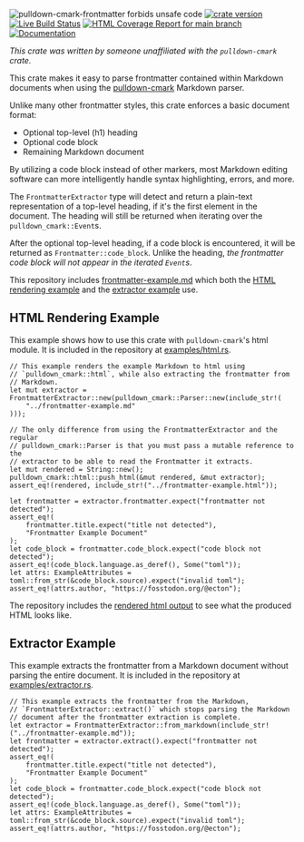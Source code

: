 
![pulldown-cmark-frontmatter forbids unsafe code](https://img.shields.io/badge/unsafe-forbid-success)
[![crate version](https://img.shields.io/crates/v/pulldown-cmark-frontmatter.svg)](https://crates.io/crates/pulldown-cmark-frontmatter)
[![Live Build Status](https://img.shields.io/github/actions/workflow/status/khonsulabs/pulldown-cmark-frontmatter/rust.yml?branch=main)](https://github.com/khonsulabs/pulldown-cmark-frontmatter/actions?query=workflow:Tests)
[![HTML Coverage Report for `main` branch](https://khonsulabs.github.io/pulldown-cmark-frontmatter/coverage/badge.svg)](https://khonsulabs.github.io/pulldown-cmark-frontmatter/coverage/)
[![Documentation](https://img.shields.io/badge/docs-main-informational)](https://docs.rs/pulldown-cmark-frontmatter)

*This crate was written by someone unaffiliated with the `pulldown-cmark`
crate.*

This crate makes it easy to parse frontmatter contained within Markdown
documents when using the [pulldown-cmark][pulldown-cmark] Markdown parser.

Unlike many other frontmatter styles, this crate enforces a basic document
format:

- Optional top-level (h1) heading
- Optional code block
- Remaining Markdown document

By utilizing a code block instead of other markers, most Markdown editing
software can more intelligently handle syntax highlighting, errors, and more.

The `FrontmatterExtractor` type will detect and return a plain-text
representation of a top-level heading, if it's the first element in the
document. The heading will still be returned when iterating over the
`pulldown_cmark::Event`s.

After the optional top-level heading, if a code block is encountered, it will be
returned as `Frontmatter::code_block`. Unlike the heading, *the frontmatter code
block will not appear in the iterated `Event`s*.

This repository includes [frontmatter-example.md][frontmatter-md]
which both the [HTML rendering example][html] and the [extractor
example][extractor] use.

## HTML Rendering Example

This example shows how to use this crate with `pulldown-cmark`'s html module. It
is included in the repository at [examples/html.rs][html].

```rust,ignore
// This example renders the example Markdown to html using
// `pulldown_cmark::html`, while also extracting the frontmatter from
// Markdown.
let mut extractor = FrontmatterExtractor::new(pulldown_cmark::Parser::new(include_str!(
    "../frontmatter-example.md"
)));

// The only difference from using the FrontmatterExtractor and the regular
// pulldown_cmark::Parser is that you must pass a mutable reference to the
// extractor to be able to read the Frontmatter it extracts.
let mut rendered = String::new();
pulldown_cmark::html::push_html(&mut rendered, &mut extractor);
assert_eq!(rendered, include_str!("../frontmatter-example.html"));

let frontmatter = extractor.frontmatter.expect("frontmatter not detected");
assert_eq!(
    frontmatter.title.expect("title not detected"),
    "Frontmatter Example Document"
);
let code_block = frontmatter.code_block.expect("code block not detected");
assert_eq!(code_block.language.as_deref(), Some("toml"));
let attrs: ExampleAttributes = toml::from_str(&code_block.source).expect("invalid toml");
assert_eq!(attrs.author, "https://fosstodon.org/@ecton");
```

The repository includes the [rendered html output][frontmatter-html]
to see what the produced HTML looks like.

## Extractor Example

This example extracts the frontmatter from a Markdown document without parsing
the entire document. It is included in the repository at
[examples/extractor.rs][extractor].

```rust,ignore
// This example extracts the frontmatter from the Markdown,
// `FrontmatterExtractor::extract()` which stops parsing the Markdown
// document after the frontmatter extraction is complete.
let extractor = FrontmatterExtractor::from_markdown(include_str!("../frontmatter-example.md"));
let frontmatter = extractor.extract().expect("frontmatter not detected");
assert_eq!(
    frontmatter.title.expect("title not detected"),
    "Frontmatter Example Document"
);
let code_block = frontmatter.code_block.expect("code block not detected");
assert_eq!(code_block.language.as_deref(), Some("toml"));
let attrs: ExampleAttributes = toml::from_str(&code_block.source).expect("invalid toml");
assert_eq!(attrs.author, "https://fosstodon.org/@ecton");
```

[pulldown-cmark]: https://github.com/raphlinus/pulldown-cmark
[html]: https://github.com/khonsulabs/pulldown-cmark-frontmatter/blob/v0.3.0/examples/html.rs
[frontmatter-html]: https://github.com/khonsulabs/pulldown-cmark-frontmatter/blob/v0.3.0/frontmatter-example.html
[frontmatter-md]: https://github.com/khonsulabs/pulldown-cmark-frontmatter/blob/v0.3.0/frontmatter-example.md
[extractor]: https://github.com/khonsulabs/pulldown-cmark-frontmatter/blob/v0.3.0/examples/extractor.rs
